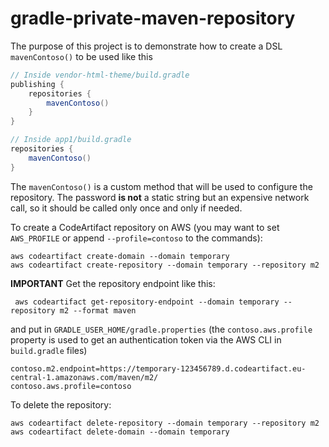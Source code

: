 # gradle-private-maven-repository

The purpose of this project is to demonstrate how to create a DSL `mavenContoso()` to be used like this

```groovy
// Inside vendor-html-theme/build.gradle
publishing {
    repositories {
        mavenContoso()
    }
}

// Inside app1/build.gradle
repositories {
    mavenContoso()
}
```

The `mavenContoso()` is a custom method that will be used to configure the repository. The password **is not**
a static string but an expensive network call, so it should be called only once and only if needed.

To create a CodeArtifact repository on AWS (you may want to set `AWS_PROFILE` or append `--profile=contoso` to the commands):
```shell
aws codeartifact create-domain --domain temporary
aws codeartifact create-repository --domain temporary --repository m2
```

**IMPORTANT** Get the repository endpoint like this:
```shell
 aws codeartifact get-repository-endpoint --domain temporary --repository m2 --format maven
```
and put in `GRADLE_USER_HOME/gradle.properties` (the `contoso.aws.profile` property is used to get an
authentication token via the AWS CLI in `build.gradle` files)
```properties
contoso.m2.endpoint=https://temporary-123456789.d.codeartifact.eu-central-1.amazonaws.com/maven/m2/
contoso.aws.profile=contoso
```


To delete the repository:
```shell
aws codeartifact delete-repository --domain temporary --repository m2
aws codeartifact delete-domain --domain temporary
```